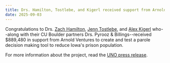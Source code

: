 ```yaml
---
title: Drs. Hamilton, Tostlebe, and Kigerl received support from Arnold Ventures!
date: 2025-09-03
---
```


Congratulations to Drs. [Zach Hamilton](https://arcorrectionslab.org/author/zachary-hamilton/), [Jenn Tostlebe](https://arcorrectionslab.org/author/jennifer-tostlebe/), and [Alex Kigerl](https://arcorrectionslab.org/author/alex-kigerl/) who--along with their CU Boulder partners Drs. Pyrooz & Billings--received $889,480 in support from Arnold Ventures to create and test a parole decision making tool to reduce Iowa's prison population.

For more information about the project, read the [UNO press release](https://www.unomaha.edu/news/2025/09/could-an-algorithm-help-solve-prison-overcrowding.php).

<!--more-->
